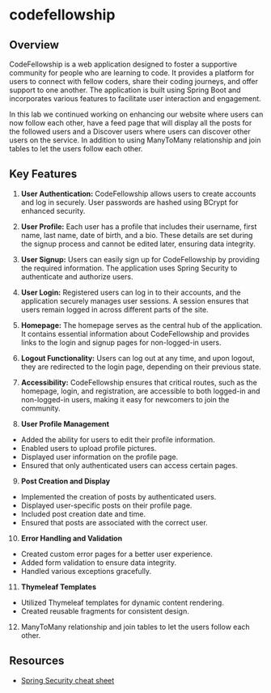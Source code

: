 # codefellowship

## Overview

CodeFellowship is a web application designed to foster a supportive community for people who are learning to code. 
It provides a platform for users to connect with fellow coders, share their coding journeys, and offer support to one 
another. The application is built using Spring Boot and incorporates various features to facilitate user interaction 
and engagement.

In this lab we continued working on enhancing our website where users can now follow each other, have a feed page 
that will display all the posts for the followed users and a Discover users where users can discover other users on 
the service. In addition to using ManyToMany relationship and join tables to let the users follow each other.

## Key Features

1. **User Authentication:** CodeFellowship allows users to create accounts and log in securely. User passwords are 
                         hashed using BCrypt for enhanced security.

2. **User Profile:** Each user has a profile that includes their username, first name, last name, date of birth, and
                  a bio. These details are set during the signup process and cannot be edited later, ensuring data 
                  integrity.

3. **User Signup:** Users can easily sign up for CodeFellowship by providing the required information. The application
                 uses Spring Security to authenticate and authorize users.

4. **User Login:** Registered users can log in to their accounts, and the application securely manages user sessions. 
                A session ensures that users remain logged in across different parts of the site.

5. **Homepage:** The homepage serves as the central hub of the application. It contains essential information about
              CodeFellowship and provides links to the login and signup pages for non-logged-in users.

6. **Logout Functionality:** Users can log out at any time, and upon logout, they are redirected to the login page, 
                          depending on their previous state.

7. **Accessibility:** CodeFellowship ensures that critical routes, such as the homepage, login, and registration, 
                   are accessible to both logged-in and non-logged-in users, making it easy for newcomers to join the 
                   community. 
8. **User Profile Management**

- Added the ability for users to edit their profile information.
- Enabled users to upload profile pictures.
- Displayed user information on the profile page.
- Ensured that only authenticated users can access certain pages.

9. **Post Creation and Display**

- Implemented the creation of posts by authenticated users.
- Displayed user-specific posts on their profile page.
- Included post creation date and time.
- Ensured that posts are associated with the correct user.

10. **Error Handling and Validation**

- Created custom error pages for a better user experience.
- Added form validation to ensure data integrity.
- Handled various exceptions gracefully.

11. **Thymeleaf Templates**

- Utilized Thymeleaf templates for dynamic content rendering.
- Created reusable fragments for consistent design.


12. ManyToMany relationship and join tables to let the users follow each other.








   

## Resources

- [Spring Security cheat sheet](https://github.com/jonashackt/spring-boot-vuejs/blob/master/backend/src/main/resources/cheat-sheets/spring-security-cheat-sheet.md)
